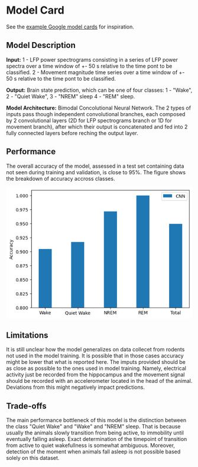 # Model Card

See the [example Google model cards](https://modelcards.withgoogle.com/model-reports) for inspiration. 

## Model Description

**Input:** 
1 - LFP power spectrograms consisting in a series of LFP power spectra over a time window of +- 50 s relative to the time pont to be classified. 
2 - Movement magnitude time series over a time window of +- 50 s relative to the time pont to be classified.

**Output:** 
Brain state prediction, which can be one of four classes: 1 - "Wake", 2 - "Quiet Wake", 3 - "NREM" sleep 4 - "REM" sleep. 

**Model Architecture:** Bimodal Concolutional Neural Network. The 2 types of inputs pass though independent convolutional branches, each composed by 2 convolutional layers (2D for LFP spectrograms branch or 1D for movement branch), after which their output is concatenated and fed into 2 fully connected layers before reching the output layer.

## Performance

The overall accuracy of the model, assessed in a test set containing data not seen during training and validation, is close to 95%. The figure shows the breakdown of accuracy accross classes.

![Screenshot](Model_CNN_accuracy.png)

## Limitations

It is still unclear how the model generalizes on data collecet from rodents not used in the model training. It is possible that in those cases accuracy might be lower that what is reported here.
The imputs provided should be as close as possible to the ones used in model training. Namely, electrical activity just be recorded from the hippocampus and the movement signal should be recorded with an accelerometer located in the head of the animal. Deviations from this might negatively impact predictions.

## Trade-offs

The main performance bottleneck of this model is the distinction between the class "Quiet Wake" and "Wake" and "NREM" sleep. That is because usually the animals slowly transition from being active, to immobility until eventually falling asleep. Exact determination of the timepoint of transition from active to quiet wakefullness is somewhat ambiguous. Moreover, detection of the moment when animals fall asleep is not possible based solely on this dataset. 
